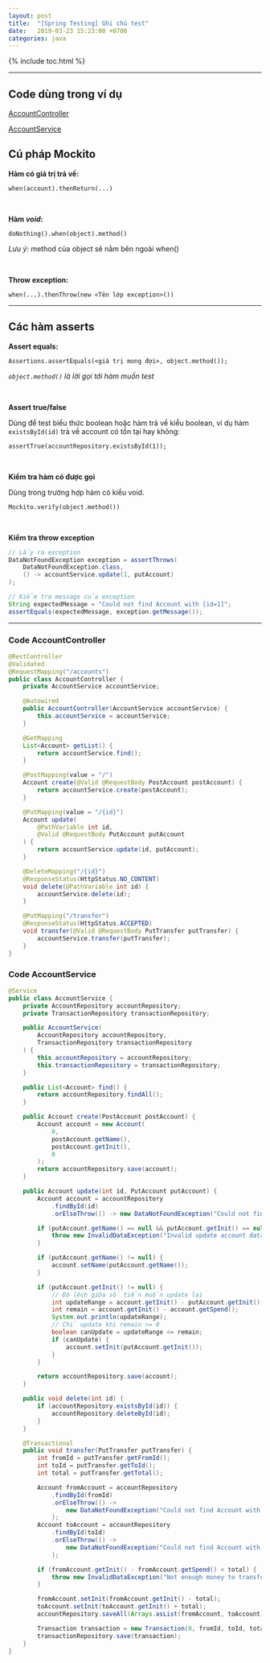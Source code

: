 ```yaml
---
layout: post
title:  "[Spring Testing] Ghi chú test"
date:   2019-03-23 15:23:00 +0700
categories: java
---
```


{% include toc.html %}

---

## Code dùng trong ví dụ

[AccountController](#code-accountcontroller)

[AccountService](#code-accountservice)

## Cú pháp Mockito
**Hàm có giá trị trả về:**

`when(account).thenReturn(...)`

<br>

**Hàm _void_:**

`doNothing().when(object).method()`

_Lưu ý:_ method của object sẽ nằm bên ngoài when()

<br>

**Throw exception:**

`when(...).thenThrow(new <Tên lớp exception>())`

---
## Các hàm asserts
**Assert equals:**

`Assertions.assertEquals(<giá trị mong đợi>, object.method());`

_`object.method()` là lời gọi tới hàm muốn test_

<br>

**Assert true/false**

Dùng để test biểu thức boolean hoặc hàm trả về kiểu boolean, ví dụ hàm `existsById(id)` trả về account có tồn tại hay không:

`assertTrue(accountRepository.existsById(1));`

<br>

**Kiểm tra hàm có được gọi**

Dùng trong trường hợp hàm có kiểu void.

`Mockito.verify(object.method())`

<br>

**Kiểm tra throw exception**
```java
// Lấy ra exception
DataNotFoundException exception = assertThrows(
    DataNotFoundException.class,
    () -> accountService.update(1, putAccount)
);

// Kiểm tra message của exception
String expectedMessage = "Could not find Account with [id=1]";
assertEquals(expectedMessage, exception.getMessage());
```
---

### Code AccountController
```java
@RestController
@Validated
@RequestMapping("/accounts")
public class AccountController {
    private AccountService accountService;

    @Autowired
    public AccountController(AccountService accountService) {
        this.accountService = accountService;
    }

    @GetMapping
    List<Account> getList() {
        return accountService.find();
    }

    @PostMapping(value = "/")
    Account create(@Valid @RequestBody PostAccount postAccount) {
        return accountService.create(postAccount);
    }

    @PutMapping(value = "/{id}")
    Account update(
        @PathVariable int id,
        @Valid @RequestBody PutAccount putAccount
    ) {
        return accountService.update(id, putAccount);
    }

    @DeleteMapping("/{id}")
    @ResponseStatus(HttpStatus.NO_CONTENT)
    void delete(@PathVariable int id) {
        accountService.delete(id);
    }

    @PutMapping("/transfer")
    @ResponseStatus(HttpStatus.ACCEPTED)
    void transfer(@Valid @RequestBody PutTransfer putTransfer) {
        accountService.transfer(putTransfer);
    }
}

```

### Code AccountService
```java
@Service
public class AccountService {
    private AccountRepository accountRepository;
    private TransactionRepository transactionRepository;

    public AccountService(
        AccountRepository accountRepository,
        TransactionRepository transactionRepository
    ) {
        this.accountRepository = accountRepository;
        this.transactionRepository = transactionRepository;
    }

    public List<Account> find() {
        return accountRepository.findAll();
    }

    public Account create(PostAccount postAccount) {
        Account account = new Account(
            0,
            postAccount.getName(),
            postAccount.getInit(),
            0
        );
        return accountRepository.save(account);
    }

    public Account update(int id, PutAccount putAccount) {
        Account account = accountRepository
            .findById(id)
            .orElseThrow(() -> new DataNotFoundException("Could not find Account with [id=" + id + "]"));

        if (putAccount.getName() == null && putAccount.getInit() == null) {
            throw new InvalidDataException("Invalid update account data, make sure either [name] or [init] not null");
        }

        if (putAccount.getName() != null) {
            account.setName(putAccount.getName());
        }

        if (putAccount.getInit() != null) {
            // Độ lệch giữa số tiền muốn update lại
            int updateRange = account.getInit() - putAccount.getInit();
            int remain = account.getInit() - account.getSpend();
            System.out.println(updateRange);
            // Chỉ update khi remain >= 0
            boolean canUpdate = updateRange <= remain;
            if (canUpdate) {
                account.setInit(putAccount.getInit());
            }
        }

        return accountRepository.save(account);
    }

    public void delete(int id) {
        if (accountRepository.existsById(id)) {
            accountRepository.deleteById(id);
        }
    }

    @Transactional
    public void transfer(PutTransfer putTransfer) {
        int fromId = putTransfer.getFromId();
        int toId = putTransfer.getToId();
        int total = putTransfer.getTotal();

        Account fromAccount = accountRepository
            .findById(fromId)
            .orElseThrow(() ->
                new DataNotFoundException("Could not find Account with [id=" + fromId + "]")
            );
        Account toAccount = accountRepository
            .findById(toId)
            .orElseThrow(() ->
                new DataNotFoundException("Could not find Account with [id=" + toId + "]")
            );

        if (fromAccount.getInit() - fromAccount.getSpend() < total) {
            throw new InvalidDataException("Not enough money to transfer");
        }

        fromAccount.setInit(fromAccount.getInit() - total);
        toAccount.setInit(toAccount.getInit() + total);
        accountRepository.saveAll(Arrays.asList(fromAccount, toAccount));

        Transaction transaction = new Transaction(0, fromId, toId, total, Timestamp.from(Instant.now()));
        transactionRepository.save(transaction);
    }
}

```